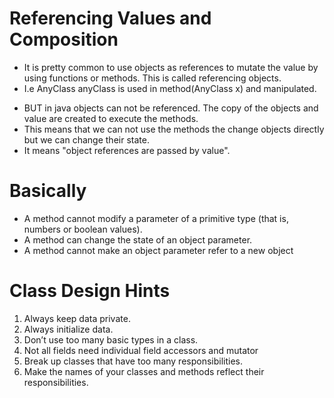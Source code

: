 # Referencing Values and Composition
- It is pretty common to use objects as references to mutate the value by using functions or methods. This is called referencing objects.
- I.e AnyClass anyClass is used in method(AnyClass x) and manipulated. 
* BUT in java objects can not be referenced. The copy of the objects and value are created to execute the methods.
* This means that we can not use the methods the change objects directly but we can change their state.
* It means "object references are passed by value".

# Basically
- A method cannot modify a parameter of a primitive type (that is, numbers or boolean values).
- A method can change the state of an object parameter.
- A method cannot make an object parameter refer to a new object
    
# Class Design Hints
1. Always keep data private.
2. Always initialize data.
3. Don’t use too many basic types in a class.
4. Not all fields need individual field accessors and mutator
5. Break up classes that have too many responsibilities.
6. Make the names of your classes and methods reflect their responsibilities.

